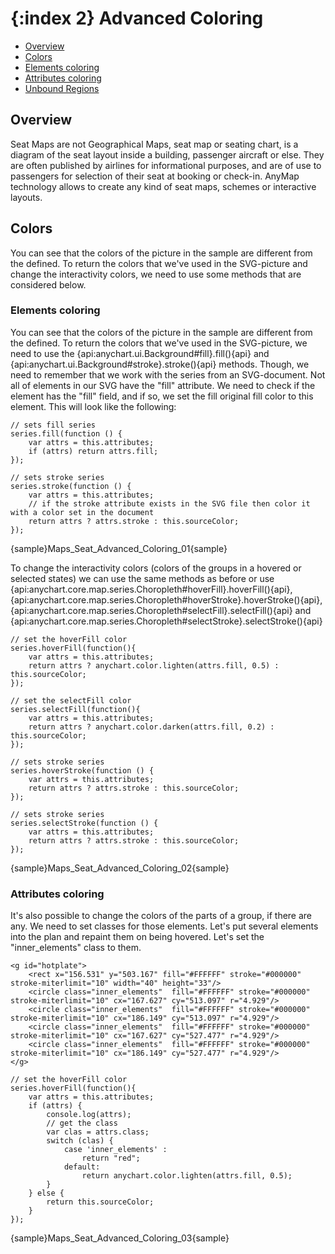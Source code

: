{:index 2}
Advanced Coloring
===========

* [Overview](#overview)
* [Colors](#colors)
 * [Elements coloring](#elements_coloring)
 * [Attributes coloring](#attributes_coloring)
 * [Unbound Regions](#unbound_regions)


## Overview

Seat Maps are not Geographical Maps, seat map or seating chart, is a diagram of the seat layout inside a building, passenger aircraft or else. They are often published by airlines for informational purposes, and are of use to passengers for selection of their seat at booking or check-in. AnyMap technology allows to create any kind of seat maps, schemes or interactive layouts.

## Colors

You can see that the colors of the picture in the sample are different from the defined. To return the colors that we've used in the SVG-picture and change the interactivity colors, we need to use some methods that are considered below.

### Elements coloring

You can see that the colors of the picture in the sample are different from the defined. To return the colors that we've used in the SVG-picture, we need to use the {api:anychart.ui.Background#fill}.fill(){api} and {api:anychart.ui.Background#stroke}.stroke(){api} methods. Though, we need to remember that we work with the series from an SVG-document. Not all of elements in our SVG have the "fill" attribute. We need to check if the element has the "fill" field, and if so, we set the fill original fill color to this element. This will look like the following:


```
// sets fill series
series.fill(function () {
    var attrs = this.attributes;
    if (attrs) return attrs.fill;
});

// sets stroke series
series.stroke(function () {
    var attrs = this.attributes;
    // if the stroke attribute exists in the SVG file then color it with a color set in the document
    return attrs ? attrs.stroke : this.sourceColor;
});
```

{sample}Maps\_Seat\_Advanced\_Coloring\_01{sample}

To change the interactivity colors (colors of the groups in a hovered or selected states) we can use the same methods as before or use {api:anychart.core.map.series.Choropleth#hoverFill}.hoverFill(){api}, {api:anychart.core.map.series.Choropleth#hoverStroke}.hoverStroke(){api}, {api:anychart.core.map.series.Choropleth#selectFill}.selectFill(){api} and {api:anychart.core.map.series.Choropleth#selectStroke}.selectStroke(){api}

```
// set the hoverFill color 
series.hoverFill(function(){
    var attrs = this.attributes;
    return attrs ? anychart.color.lighten(attrs.fill, 0.5) : this.sourceColor;
});

// set the selectFill color
series.selectFill(function(){
    var attrs = this.attributes;
    return attrs ? anychart.color.darken(attrs.fill, 0.2) : this.sourceColor;
});

// sets stroke series
series.hoverStroke(function () {
    var attrs = this.attributes;
    return attrs ? attrs.stroke : this.sourceColor;
});

// sets stroke series
series.selectStroke(function () {
    var attrs = this.attributes;
    return attrs ? attrs.stroke : this.sourceColor;
});
```

{sample}Maps\_Seat\_Advanced\_Coloring\_02{sample}


### Attributes coloring

It's also possible to change the colors of the parts of a group, if there are any. We need to set classes for those elements. Let's put several elements into the plan and repaint them on being hovered. Let's set the "inner_elements" class to them.

```
<g id="hotplate">
    <rect x="156.531" y="503.167" fill="#FFFFFF" stroke="#000000" stroke-miterlimit="10" width="40" height="33"/>
    <circle class="inner_elements"  fill="#FFFFFF" stroke="#000000" stroke-miterlimit="10" cx="167.627" cy="513.097" r="4.929"/>
    <circle class="inner_elements"  fill="#FFFFFF" stroke="#000000" stroke-miterlimit="10" cx="186.149" cy="513.097" r="4.929"/>
    <circle class="inner_elements"  fill="#FFFFFF" stroke="#000000" stroke-miterlimit="10" cx="167.627" cy="527.477" r="4.929"/>
    <circle class="inner_elements"  fill="#FFFFFF" stroke="#000000" stroke-miterlimit="10" cx="186.149" cy="527.477" r="4.929"/>
</g>
```

```
// set the hoverFill color 
series.hoverFill(function(){
    var attrs = this.attributes;
    if (attrs) {
        console.log(attrs);
        // get the class
        var clas = attrs.class;
        switch (clas) {
            case 'inner_elements' :
                return "red";
            default:
                return anychart.color.lighten(attrs.fill, 0.5);
        }
    } else {
        return this.sourceColor;
    }
});
```

{sample}Maps\_Seat\_Advanced\_Coloring\_03{sample}